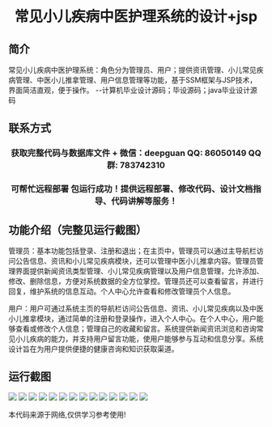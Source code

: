 <p><h1 align="center">常见小儿疾病中医护理系统的设计+jsp</h1></p>

## 简介
常见小儿疾病中医护理系统：角色分为管理员、用户；提供资讯管理、小儿常见疾病管理、中医小儿推拿管理、用户信息管理等功能，基于SSM框架与JSP技术，界面简洁直观，便于操作。    --计算机毕业设计源码；毕设源码；java毕业设计源码


## 联系方式
<p><h3 align="center">获取完整代码与数据库文件 + 微信：deepguan QQ: 86050149 QQ群: 783742310</h3></p>
<p><h3 align="center">可帮忙远程部署 包运行成功！提供远程部署、修改代码、设计文档指导、代码讲解等服务！</h3></p>

## 功能介绍（完整见运行截图）
管理员：基本功能包括登录、注册和退出；在主页中，管理员可以通过主导航栏访问公告信息、资讯和小儿常见疾病模块，还可以管理中医小儿推拿内容。管理员管理界面提供新闻资讯类型管理、小儿常见疾病管理以及用户信息管理，允许添加、修改、删除信息，方便对系统数据的全方位掌控。管理员还可以查看留言，并进行回复，维护系统的信息互动。个人中心允许查看和修改管理员个人信息。

用户：用户可通过系统主页的导航栏访问公告信息、资讯、小儿常见疾病以及中医小儿推拿模块，通过简单的注册和登录操作，进入个人中心。在个人中心，用户能够查看或修改个人信息；管理自己的收藏和留言。系统提供新闻资讯浏览和咨询常见小儿疾病的能力，并支持用户留言功能，使用户能够参与互动和信息分享。系统设计旨在为用户提供便捷的健康咨询和知识获取渠道。


## 运行截图
![](img/001.jpg)
![](img/002.jpg)
![](img/003.jpg)
![](img/004.jpg)
![](img/005.jpg)
![](img/006.jpg)
![](img/007.jpg)
![](img/008.jpg)
![](img/009.jpg)
![](img/010.jpg)
![](img/011.jpg)
![](img/012.jpg)
![](img/013.jpg)
![](img/014.jpg)

<p>本代码来源于网络,仅供学习参考使用!</p>
